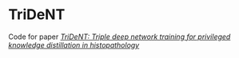 # TriDeNT

Code for paper *[TriDeNT: Triple deep network training for privileged knowledge distillation in histopathology](https://arxiv.org/abs/2312.02111)*

